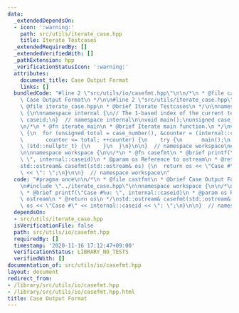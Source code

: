 ```yaml
---
data:
  _extendedDependsOn:
  - icon: ':warning:'
    path: src/utils/iterate_case.hpp
    title: Iterate Testcases
  _extendedRequiredBy: []
  _extendedVerifiedWith: []
  _pathExtension: hpp
  _verificationStatusIcon: ':warning:'
  attributes:
    document_title: Case Output Format
    links: []
  bundledCode: "#line 2 \"src/utils/io/casefmt.hpp\"\n\n/*\n * @file castfmt\n * @brief\
    \ Case Output Format\n */\n\n#line 2 \"src/utils/iterate_case.hpp\"\n\n/*\n *\
    \ @file iterate_case.hpp\n * @brief Iterate Testcases\n */\n\nnamespace workspace\
    \ {\n\nnamespace internal {\n// The 1-based index of the current testcase.\nunsigned\
    \ caseid;\n}  // namespace internal\n\nvoid main();\nunsigned case_number();\n\
    \n/*\n * @fn iterate_main\n * @brief Iterate main function.\n */\nvoid iterate_main()\
    \ {\n  for (unsigned total = case_number(), &counter = (internal::caseid = 1);\n\
    \       counter <= total; ++counter) {\n    try {\n      main();\n    } catch\
    \ (std::nullptr_t) {\n    }\n  }\n}\n\n}  // namespace workspace\n#line 9 \"src/utils/io/casefmt.hpp\"\
    \n\nnamespace workspace {\n\n/*\n * @fn casefmt\n * @brief printf(\"Case #%u:\
    \ \", internal::caseid)\n * @param os Reference to ostream\n * @return os\n */\n\
    std::ostream& casefmt(std::ostream& os) {\n  return os << \"Case #\" << internal::caseid\
    \ << \": \";\n}\n\n}  // namespace workspace\n"
  code: "#pragma once\n\n/*\n * @file castfmt\n * @brief Case Output Format\n */\n\
    \n#include \"../iterate_case.hpp\"\n\nnamespace workspace {\n\n/*\n * @fn casefmt\n\
    \ * @brief printf(\"Case #%u: \", internal::caseid)\n * @param os Reference to\
    \ ostream\n * @return os\n */\nstd::ostream& casefmt(std::ostream& os) {\n  return\
    \ os << \"Case #\" << internal::caseid << \": \";\n}\n\n}  // namespace workspace\n"
  dependsOn:
  - src/utils/iterate_case.hpp
  isVerificationFile: false
  path: src/utils/io/casefmt.hpp
  requiredBy: []
  timestamp: '2020-11-16 17:12:47+09:00'
  verificationStatus: LIBRARY_NO_TESTS
  verifiedWith: []
documentation_of: src/utils/io/casefmt.hpp
layout: document
redirect_from:
- /library/src/utils/io/casefmt.hpp
- /library/src/utils/io/casefmt.hpp.html
title: Case Output Format
---
```

